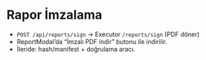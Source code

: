 # Rapor İmzalama

- `POST /api/reports/sign` → Executor `/reports/sign` (PDF döner)
- ReportModal’da “İmzalı PDF indir” butonu ile indirilir.
- İleride: hash/manifest + doğrulama aracı.


